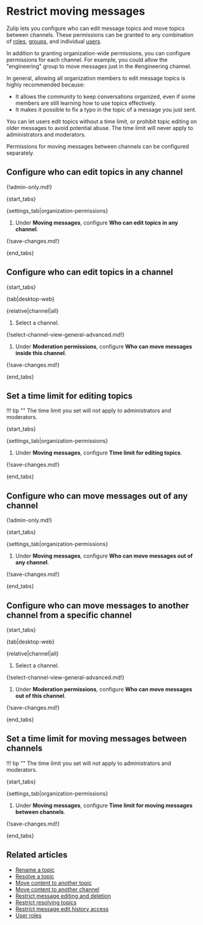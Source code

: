 # Restrict moving messages

Zulip lets you configure who can edit message topics and move topics between
channels. These permissions can be granted to any combination of
[roles](/help/user-roles), [groups](/help/user-groups), and individual
[users](/help/introduction-to-users).

In addition to granting organization-wide permissions, you can configure
permissions for each channel. For example, you could allow the "engineering"
group to move messages just in the #engineering channel.

In general, allowing all organization members to edit message topics is highly
recommended because:

- It allows the community to keep conversations organized, even if some members
  are still learning how to use topics effectively.
- It makes it possible to fix a typo in the topic of a message you just sent.

You can let users edit topics without a time limit, or prohibit topic editing on
older messages to avoid potential abuse. The time limit will never apply to
administrators and moderators.

Permissions for moving messages between channels can be configured separately.

## Configure who can edit topics in any channel

{!admin-only.md!}

{start_tabs}

{settings_tab|organization-permissions}

1. Under **Moving messages**, configure **Who can edit topics in any channel**.

{!save-changes.md!}

{end_tabs}

## Configure who can edit topics in a channel

{start_tabs}

{tab|desktop-web}

{relative|channel|all}

1. Select a channel.

{!select-channel-view-general-advanced.md!}

1. Under **Moderation permissions**, configure **Who can move messages inside this
   channel**.

{!save-changes.md!}

{end_tabs}

## Set a time limit for editing topics

!!! tip ""
    The time limit you set will not apply to administrators and moderators.

{start_tabs}

{settings_tab|organization-permissions}

1. Under **Moving messages**, configure **Time limit for editing topics**.

{!save-changes.md!}

{end_tabs}

## Configure who can move messages out of any channel

{!admin-only.md!}

{start_tabs}

{settings_tab|organization-permissions}

1. Under **Moving messages**, configure **Who can move messages out of any channel**.

{!save-changes.md!}

{end_tabs}

## Configure who can move messages to another channel from a specific channel

{start_tabs}

{tab|desktop-web}

{relative|channel|all}

1. Select a channel.

{!select-channel-view-general-advanced.md!}

1. Under **Moderation permissions**, configure **Who can move messages out of this
   channel**.

{!save-changes.md!}

{end_tabs}


## Set a time limit for moving messages between channels

!!! tip ""
    The time limit you set will not apply to administrators and moderators.

{start_tabs}

{settings_tab|organization-permissions}

1. Under **Moving messages**, configure **Time limit for  moving messages
   between channels**.

{!save-changes.md!}

{end_tabs}

## Related articles

* [Rename a topic](/help/rename-a-topic)
* [Resolve a topic](/help/resolve-a-topic)
* [Move content to another topic](/help/move-content-to-another-topic)
* [Move content to another channel](/help/move-content-to-another-channel)
* [Restrict message editing and deletion](/help/restrict-message-editing-and-deletion)
* [Restrict resolving topics](/help/restrict-resolving-topics)
* [Restrict message edit history access](/help/restrict-message-edit-history-access)
* [User roles](/help/user-roles)
